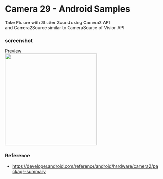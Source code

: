 Camera 29 - Android Samples
===============

Take Picture with Shutter Sound using  Camera2 API <br/>
 and Camera2Source similar to CameraSource of Vision API <br/>

### screenshot <br/>
Preview <br/>
<image src="https://raw.githubusercontent.com/ohwada/Android_Samples/master/Camera29/screenshot/camera29_preview.png" width="300" /><br/>


### Reference <br/>
- https://developer.android.com/reference/android/hardware/camera2/package-summary
